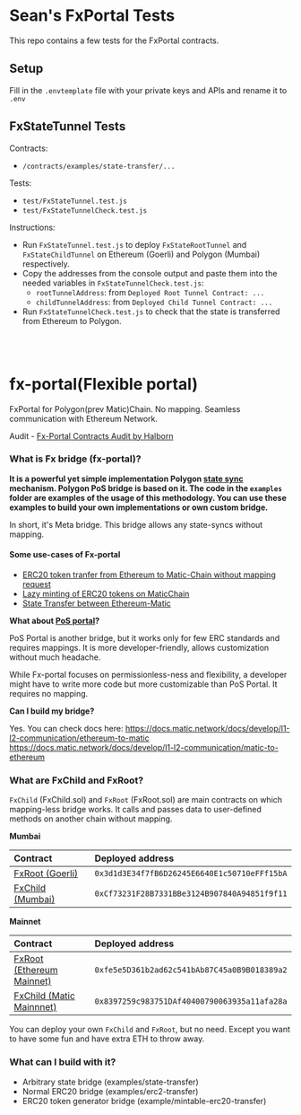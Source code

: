 # Sean's FxPortal Tests

This repo contains a few tests for the FxPortal contracts.

## Setup

Fill in the `.envtemplate` file with your private keys and APIs and rename it to `.env`

## FxStateTunnel Tests

Contracts:

- `/contracts/examples/state-transfer/...`

Tests:

- `test/FxStateTunnel.test.js`
- `test/FxStateTunnelCheck.test.js`

Instructions:

- Run `FxStateTunnel.test.js` to deploy `FxStateRootTunnel` and `FxStateChildTunnel` on Ethereum (Goerli) and Polygon (Mumbai) respectively.
- Copy the addresses from the console output and paste them into the needed variables in `FxStateTunnelCheck.test.js`:
  - `rootTunnelAddress`: from `Deployed Root Tunnel Contract: ...`
  - `childTunnelAddress`: from `Deployed Child Tunnel Contract: ...`
- Run `FxStateTunnelCheck.test.js` to check that the state is transferred from Ethereum to Polygon.

<br>
<br>

# fx-portal(Flexible portal)

FxPortal for Polygon(prev Matic)Chain. No mapping. Seamless communication with Ethereum Network.

Audit - [Fx-Portal Contracts Audit by Halborn](<https://github.com/fx-portal/contracts/blob/main/Polygon_FX_Portal_Smart_Contract_Security_Audit_Halborn_v1_0%20(1).pdf>)

### What is Fx bridge (fx-portal)?

**It is a powerful yet simple implementation Polygon [state sync](https://docs.matic.network/docs/contribute/state-sync) mechanism. Polygon PoS bridge is based on it. The code in the `examples` folder are examples of the usage of this methodology. You can use these examples to build your own implementations or own custom bridge.**

In short, it's Meta bridge. This bridge allows any state-syncs without mapping.

#### Some use-cases of Fx-portal

- [ERC20 token tranfer from Ethereum to Matic-Chain without mapping request](https://github.com/jdkanani/fx-portal/tree/main/contracts/examples/erc20-transfer)
- [Lazy minting of ERC20 tokens on MaticChain](https://github.com/jdkanani/fx-portal/tree/main/contracts/examples/mintable-erc20-transfer)
- [State Transfer between Ethereum-Matic](https://github.com/jdkanani/fx-portal/tree/main/contracts/examples/state-transfer)

**What about [PoS portal](https://docs.matic.network/docs/develop/ethereum-matic/pos/getting-started)?**

PoS Portal is another bridge, but it works only for few ERC standards and requires mappings. It is more developer-friendly, allows customization without much headache.

While Fx-portal focuses on permissionless-ness and flexibility, a developer might have to write more code but more customizable than PoS Portal. It requires no mapping.

**Can I build my bridge?**

Yes. You can check docs here: https://docs.matic.network/docs/develop/l1-l2-communication/ethereum-to-matic
https://docs.matic.network/docs/develop/l1-l2-communication/matic-to-ethereum

### What are FxChild and FxRoot?

`FxChild` (FxChild.sol) and `FxRoot` (FxRoot.sol) are main contracts on which mapping-less bridge works. It calls and passes data to user-defined methods on another chain without mapping.

**Mumbai**

| Contract                                                                                                                | Deployed address                             |
| :---------------------------------------------------------------------------------------------------------------------- | :------------------------------------------- |
| [FxRoot (Goerli)](https://goerli.etherscan.io/address/0x3d1d3E34f7fB6D26245E6640E1c50710eFFf15bA#code)                  | `0x3d1d3E34f7fB6D26245E6640E1c50710eFFf15bA` |
| [FxChild (Mumbai)](https://explorer-mumbai.maticvigil.com/address/0xCf73231F28B7331BBe3124B907840A94851f9f11/contracts) | `0xCf73231F28B7331BBe3124B907840A94851f9f11` |

**Mainnet**

| Contract                                                                                                                         | Deployed address                             |
| :------------------------------------------------------------------------------------------------------------------------------- | :------------------------------------------- |
| [FxRoot (Ethereum Mainnet)](https://etherscan.io/address/0xfe5e5d361b2ad62c541bab87c45a0b9b018389a2#code)                        | `0xfe5e5D361b2ad62c541bAb87C45a0B9B018389a2` |
| [FxChild (Matic Mainnnet)](https://explorer-mainnet.maticvigil.com/address/0x8397259c983751DAf40400790063935a11afa28a/contracts) | `0x8397259c983751DAf40400790063935a11afa28a` |

You can deploy your own `FxChild` and `FxRoot`, but no need. Except you want to have some fun and have extra ETH to throw away.

### What can I build with it?

- Arbitrary state bridge (examples/state-transfer)
- Normal ERC20 bridge (examples/erc2-transfer)
- ERC20 token generator bridge (example/mintable-erc20-transfer)
